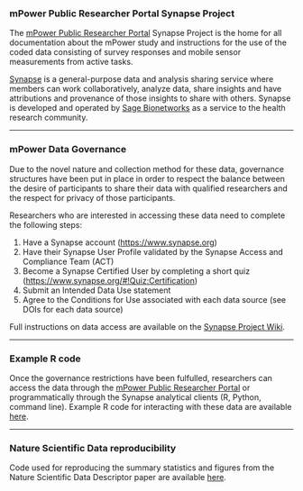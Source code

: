 ### mPower Public Researcher Portal Synapse Project
The [mPower Public Researcher Portal](https://www.synapse.org/mpower) Synapse Project is the home for all documentation about the mPower study and instructions for the use of the coded data consisting of survey responses and mobile sensor measurements from active tasks.

[Synapse](https://www.synapse.org) is a general-purpose data and analysis sharing service where members can work collaboratively, analyze data, share insights and have attributions and provenance of those insights to share with others. Synapse is developed and operated by [Sage Bionetworks](http://sagebase.org/) as a service to the health research community.

-----
### mPower Data Governance
Due to the novel nature and collection method for these data, governance structures have been put in place in order to respect the balance between the desire of participants to share their data with qualified researchers and the respect for privacy of those participants.

Researchers who are interested in accessing these data need to complete the following steps:
  1. Have a Synapse account (https://www.synapse.org)
  2. Have their Synapse User Profile validated by the Synapse Access and Compliance Team (ACT)
  3. Become a Synapse Certified User by completing a short quiz (https://www.synapse.org/#!Quiz:Certification)
  4. Submit an Intended Data Use statement
  5. Agree to the Conditions for Use associated with each data source (see DOIs for each data source)

Full instructions on data access are available on the [Synapse Project Wiki](https://www.synapse.org/mpower).

-----
### Example R code
Once the governance restrictions have been fulfulled, researchers can access the data through the [mPower Public Researcher Portal](https://www.synapse.org/mpower) or programmatically through the Synapse analytical clients (R, Python, command line). Example R code for interacting with these data are available [here](examples/mPower-bootstrap.R).

-----
### Nature Scientific Data reproducibility
Code used for reproducing the summary statistics and figures from the Nature Scientific Data Descriptor paper are available [here](mPower-summaries.R).
